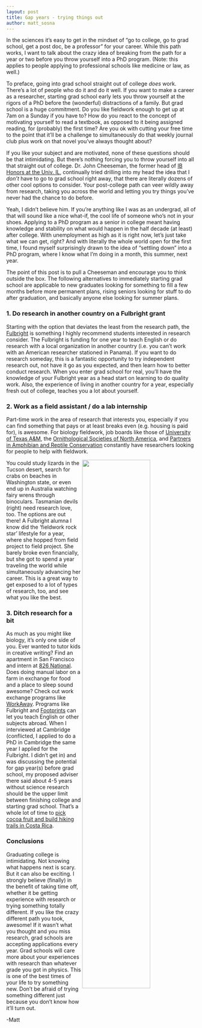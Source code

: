 ```yaml
---
layout: post
title: Gap years - trying things out
author: matt_sosna
---
```

In the sciences it’s easy to get in the mindset of “go to college, go to grad school, get a post doc, be a professor” for your career. While this path works, I want to talk about the crazy idea of breaking from the path for a year or two before you throw yourself into a PhD program. (Note: this applies to people applying to professional schools like medicine or law, as well.)

To preface, going into grad school straight out of college *does* work. There’s a lot of people who do it and do it well. If you want to make a career as a researcher, starting grad school early lets you throw yourself at the rigors of a PhD before the (wonderful) distractions of a family. But grad school is a huge commitment. Do you like fieldwork enough to get up at 7am on a Sunday if you have to? How do you react to the concept of motivating yourself to read a textbook, as opposed to it being assigned reading, for (probably) the first time? Are you ok with cutting your free time to the point that it’ll be a challenge to simultaneously do that weekly journal club plus work on that novel you’ve always thought about?

If you like your subject and are motivated, none of these questions should be that intimidating. But there’s nothing forcing you to throw yourself into all that straight out of college. Dr. John Cheeseman, the former head of [IB Honors at the Univ. IL](https://sib.illinois.edu/undergraduate/programs/honors), continually tried drilling into my head the idea that I *don’t* have to go to grad school right away, that there are literally dozens of other cool options to consider. Your post-college path can veer wildly away from research, taking you across the world and letting you try things you’ve never had the chance to do before.

Yeah, I didn’t believe him. If you’re anything like I was as an undergrad, all of that will sound like a nice what-if, the cool life of someone who’s not in your shoes. Applying to a PhD program as a senior in college meant having knowledge and stability on what would happen in the half decade (at least) after college. With unemployment as high as it is right now, let’s just take what we can get, right? And with literally the whole world open for the first time, I found myself surprisingly drawn to the idea of “settling down” into a PhD program, where I know what I’m doing in a month, this summer, next year.

The point of this post is to pull a Cheeseman and encourage you to think outside the box. The following alternatives to immediately starting grad school are applicable to new graduates looking for something to fill a few months before more permanent plans, rising seniors looking for stuff to do after graduation, and basically anyone else looking for summer plans.

### 1. Do research in another country on a Fulbright grant
Starting with the option that deviates the least from the research path, the [Fulbright](http://us.fulbrightonline.org/) is something I highly recommend students interested in research consider. The Fulbright is funding for one year to teach English or do research with a local organization in another country (i.e. you can’t work with an American researcher stationed in Panama). If you want to do research someday, this is a fantastic opportunity to try independent research out, not have it go as you expected, and then learn how to better conduct research. When you enter grad school for real, you’ll have the knowledge of your Fulbright year as a head start on learning to do quality work. Also, the experience of living in another country for a year, especially fresh out of college, teaches you a lot about yourself.

### 2. Work as a field assistant / do a lab internship
Part-time work in the area of research that interests you, especially if you can find something that pays or at least breaks even (e.g. housing is paid for), is awesome. For biology fieldwork, job boards like those of [University of Texas A&M](https://wfscjobs.tamu.edu/job-board/), the [Ornithological Societies of North America](https://www.osnabirds.org/jobs.aspx), and [Partners in Amphibian and Reptile Conservation](http://parcplace.org/index.php) constantly have researchers looking for people to help with fieldwork.

<img align="right" src="{{ site.baseurl }}/images/academia/tasmanian_devil.jpg" width="60%" height="60%">You could study lizards in the Tucson desert, search for crabs on beaches in Washington state, or even end up in Australia watching fairy wrens through binoculars. Tasmanian devils (right) need research love, too. The options are out there! A Fulbright alumna I know did the ‘fieldwork rock star’ lifestyle for a year, where she hopped from field project to field project. She barely broke even financially, but she got to spend a year traveling the world while simultaneously advancing her career. This is a great way to get exposed to a lot of types of research, too, and see what you like the best.

### 3. Ditch research for a bit
As much as you might like biology, it’s only one side of you. Ever wanted to tutor kids in creative writing? Find an apartment in San Francisco and intern at [826 National](https://826national.org/). Does doing manual labor on a farm in exchange for food and a place to sleep sound awesome? Check out work exchange programs like [WorkAway](http://www.workaway.info/). Programs like Fulbright and [Footprints](http://www.footprintsrecruiting.com/) can let you teach English or other subjects abroad. When I interviewed at Cambridge (conflicted, I applied to do a PhD in Cambridge the same year I applied for the Fulbright. I didn’t get in) and was discussing the potential for gap year(s) before grad school, my proposed adviser there said about 4-5 years without science research should be the upper limit between finishing college and starting grad school. That’s a whole lot of time to [pick cocoa fruit and build hiking trails in Costa Rica](http://www.aglobalcreek.com/index.php?sect=2&subSect=localArea).

### Conclusions
Graduating college is intimidating. Not knowing what happens next is scary. But it can also be exciting. I strongly believe (finally) in the benefit of taking time off, whether it be getting experience with research or trying something totally different. If you like the crazy different path you took, awesome! If it wasn’t what you thought and you miss research, grad schools are accepting applications every year. Grad schools will care more about your experiences with research than whatever grade you got in physics. This is one of the best times of your life to try something new. Don’t be afraid of trying something different just because you don’t know how it’ll turn out.

-Matt
